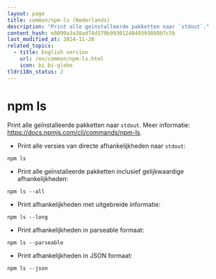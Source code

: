 ```yaml
---
layout: page
title: common/npm-ls (Nederlands)
description: "Print alle geïnstalleerde pakketten naar `stdout`."
content_hash: e8099a3a38ad74d379b993012484939388807c5b
last_modified_at: 2024-11-20
related_topics:
  - title: English version
    url: /en/common/npm-ls.html
    icon: bi bi-globe
tldri18n_status: 2
---
```

# npm ls

Print alle geïnstalleerde pakketten naar `stdout`.
Meer informatie: <https://docs.npmjs.com/cli/commands/npm-ls>.

- Print alle versies van directe afhankelijkheden naar `stdout`:

`npm ls`

- Print alle geïnstalleerde pakketten inclusief gelijkwaardige afhankelijkheden:

`npm ls --all`

- Print afhankelijkheden met uitgebreide informatie:

`npm ls --long`

- Print afhankelijkheden in parseable formaat:

`npm ls --parseable`

- Print afhankelijkheden in JSON formaat:

`npm ls --json`
